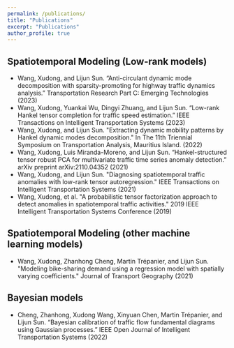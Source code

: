 ```yaml
---
permalink: /publications/
title: "Publications"
excerpt: "Publications"
author_profile: true
---
```


## Spatiotemporal Modeling (Low-rank models) 

- Wang, Xudong, and Lijun Sun. “Anti-circulant dynamic mode decomposition with sparsity-promoting for highway traffic dynamics analysis.” Transportation Research Part C: Emerging Technologies (2023)
- Wang, Xudong, Yuankai Wu, Dingyi Zhuang, and Lijun Sun. “Low-rank Hankel tensor completion for traffic speed estimation.” IEEE Transactions on Intelligent Transportation Systems (2023)
- Wang, Xudong, and Lijun Sun. "Extracting dynamic mobility patterns by Hankel dynamic modes decomposition." In The 11th Triennial Symposium on Transportation Analysis, Mauritius Island. (2022)
- Wang, Xudong, Luis Miranda-Moreno, and Lijun Sun. “Hankel-structured tensor robust PCA for multivariate traffic time series anomaly detection.” arXiv preprint arXiv:2110.04352 (2021)
- Wang, Xudong, and Lijun Sun. "Diagnosing spatiotemporal traffic anomalies with low-rank tensor autoregression." IEEE Transactions on Intelligent Transportation Systems (2021)
- Wang, Xudong, et al. "A probabilistic tensor factorization approach to detect anomalies in spatiotemporal traffic activities." 2019 IEEE Intelligent Transportation Systems Conference (2019)

## Spatiotemporal Modeling (other machine learning models)

- Wang, Xudong, Zhanhong Cheng, Martin Trépanier, and Lijun Sun. "Modeling bike-sharing demand using a regression model with spatially varying coefficients." Journal of Transport Geography (2021)


## Bayesian models
- Cheng, Zhanhong, Xudong Wang, Xinyuan Chen, Martin Trépanier, and Lijun Sun. “Bayesian calibration of traffic flow fundamental diagrams using Gaussian processes.” IEEE Open Journal of Intelligent Transportation Systems (2022)

